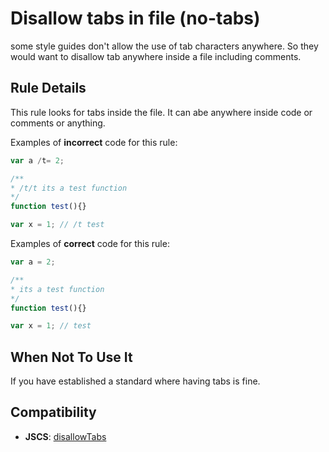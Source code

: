 # Disallow tabs in file (no-tabs)

some style guides don't allow the use of tab characters anywhere. So they would want to disallow tab anywhere inside a file including comments.

## Rule Details

This rule looks for tabs inside the file. It can abe anywhere inside code or comments or anything.

Examples of **incorrect** code for this rule:

```js
var a /t= 2;

/**
* /t/t its a test function
*/
function test(){}

var x = 1; // /t test
```

Examples of **correct** code for this rule:

```js
var a = 2;

/**
* its a test function
*/
function test(){}

var x = 1; // test
```

## When Not To Use It

If you have established a standard where having tabs is fine.

## Compatibility

* **JSCS**: [disallowTabs](http://jscs.info/rule/disallowTabs)
